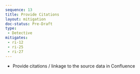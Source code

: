 ```yaml
---
sequence: 13
title: Provide Citations
layout: mitigation
doc-status: Pre-Draft
type:
 - Detective
mitigates:
 - ri-12
 - ri-25
 - ri-27
---
```


- Provide citations / linkage to the source data in Confluence
